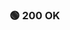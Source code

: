 
### &#128994; 200 OK
<!---
{<br>&emsp;
   "name" : "Subrota Debnath",<br>&emsp;
   "occupation" : "Mobile Application Developer",<br>&emsp;
   "currently_working_with" : [<br>&emsp;&emsp;
      "Android",<br>&emsp;&emsp;
      "IOS",<br>&emsp;&emsp;
      "Flutter"<br>&emsp;
   ],<br>&emsp;
   "interested_in" : [<br>&emsp;&emsp;
      "Rust"<br>&emsp;
   ],<br>&emsp;
   "hobby" : [<br>&emsp;&emsp;
      "travelling"<br>&emsp;
   ],<br>&emsp;
   "contacts" : {<br>&emsp;&emsp;&emsp;
      "email" : "developer.subrota@gmail.com",<br>&emsp;&emsp;&emsp;
      "phone" : "+8801854397708"<br>&emsp;&emsp;
   }<br>
}
-->


